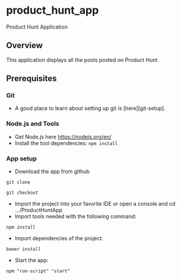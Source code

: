 # product_hunt_app
Product Hunt Application

## Overview

This application displays all the posts posted on Product Hunt.

## Prerequisites

### Git

- A good place to learn about setting up git is [here][git-setup].

### Node.js and Tools

- Get Node.js here https://nodejs.org/en/
- Install the tool dependencies: `npm install`

### App setup

- Download the app from github
```
git clone 
```
```
git checkout 
```

- Import the project into your favorite  IDE or open a console and cd .../ProductHuntApp
- Import tools needed with the following command:
```
npm install
```
- Import dependencies of the project:
```
bower install
```
- Start the app:
```
npm "run-script" "start"
```